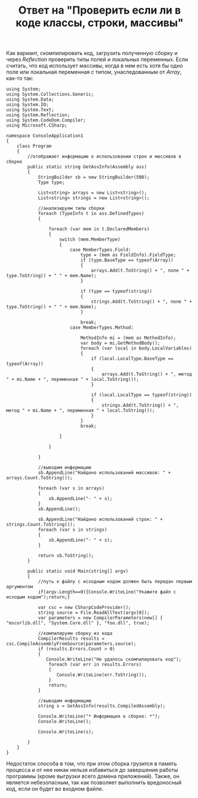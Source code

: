 ﻿---
title: "Ответ на \"Проверить если ли в коде классы, строки, массивы\""
se.owner.user_id: 240512
se.owner.display_name: "MSDN.WhiteKnight"
se.owner.link: "https://ru.stackoverflow.com/users/240512/msdn-whiteknight"
se.answer_id: 810388
se.question_id: 809884
se.post_type: answer
se.score: 5
se.is_accepted: False
---
<p>Как вариант, скомпилировать код, загрузить полученную сборку и через <em>Reflection</em> проверить типы полей и локальных переменных. Если считать, что код использует массивы, когда в нем есть хотя бы одно поле или локальная переменная с типом, унаследованным от <em>Array</em>, как-то так:</p>

<pre><code>using System;
using System.Collections.Generic;
using System.Data;
using System.IO;
using System.Text;
using System.Reflection;
using System.CodeDom.Compiler;
using Microsoft.CSharp;

namespace ConsoleApplication1
{    
    class Program
    {
        //отображает информацию о использовании строк и массивов в сборке
        public static string GetAssInfo(Assembly ass)
        {
            StringBuilder sb = new StringBuilder(500);
            Type type;

            List&lt;string&gt; arrays = new List&lt;string&gt;();
            List&lt;string&gt; strings = new List&lt;string&gt;();

            //анализируем типы сборки
            foreach (TypeInfo t in ass.DefinedTypes)
            {

                foreach (var mem in t.DeclaredMembers)
                {
                    switch (mem.MemberType)
                    {
                        case MemberTypes.Field:
                            type = (mem as FieldInfo).FieldType;
                            if (type.BaseType == typeof(Array))
                            {
                                arrays.Add(t.ToString() + ", поле " + type.ToString() + " " + mem.Name);
                            }

                            if (type == typeof(string))
                            {
                                strings.Add(t.ToString() + ", поле " + type.ToString() + " " + mem.Name);
                            }

                            break;
                        case MemberTypes.Method:

                            MethodInfo mi = (mem as MethodInfo);
                            var body = mi.GetMethodBody();
                            foreach (var local in body.LocalVariables)
                            {
                                if (local.LocalType.BaseType == typeof(Array))
                                {
                                    arrays.Add(t.ToString() + ", метод " + mi.Name + ", переменная " + local.ToString());
                                }

                                if (local.LocalType == typeof(string))
                                {
                                    strings.Add(t.ToString() + ", метод " + mi.Name + ", переменная " + local.ToString());
                                }
                            }
                            break;

                    }

                }

            }

            //выводим информацию
            sb.AppendLine("Найдено использований массивов: " + arrays.Count.ToString());    

            foreach (var s in arrays)
            {
                sb.AppendLine("- " + s);
            }
            sb.AppendLine();

            sb.AppendLine("Найдено использований строк: " + strings.Count.ToString());
            foreach (var s in strings)
            {
                sb.AppendLine("- " + s);
            }

            return sb.ToString();
        }

        public static void Main(string[] argv)
        {
            //путь к файлу с исходным кодом должен быть передан первым аргументом
            if(argv.Length==0){Console.WriteLine("Укажите файл с исходым кодом");return;}

            var csc = new CSharpCodeProvider();
            string source = File.ReadAllText(argv[0]);            
            var parameters = new CompilerParameters(new[] { "mscorlib.dll", "System.Core.dll" }, "foo.dll", true);

            //компилируем сборку из кода
            CompilerResults results = csc.CompileAssemblyFromSource(parameters,source);
            if (results.Errors.Count &gt; 0)
            {
               Console.WriteLine("Не удалось скомпилировать код");
                foreach (var err in results.Errors)
                {
                   Console.WriteLine(err.ToString());
                }
                return;
            }

            //выводим информацию
            string s = GetAssInfo(results.CompiledAssembly);

            Console.WriteLine("* Информация о сборке: *");
            Console.WriteLine();

            Console.WriteLine(s);             

        }       
    }        
}
</code></pre>

<p>Недостаток способа в том, что при этом сборка грузится в память процесса и от нее никак нельзя избавиться до завершения работы программы (кроме выгрузки всего домена приложений). Также, он является небезопасным, так как позволяет выполнить вредоносный код, если он будет во входном файле.</p>
